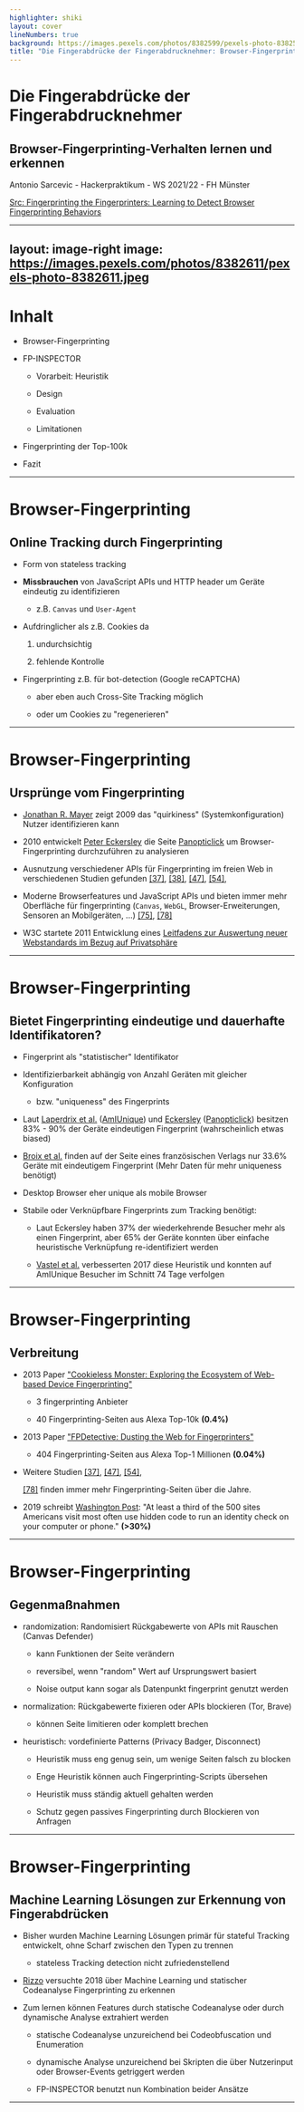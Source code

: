```yaml
---
highlighter: shiki
layout: cover
lineNumbers: true
background: https://images.pexels.com/photos/8382599/pexels-photo-8382599.jpeg
title: "Die Fingerabdrücke der Fingerabdrucknehmer: Browser-Fingerprinting-Verhalten lernen und erkennen"
---
```


# Die Fingerabdrücke der Fingerabdrucknehmer

## Browser-Fingerprinting-Verhalten lernen und erkennen

Antonio Sarcevic - Hackerpraktikum - WS 2021/22 - FH Münster

<a href="https://web.cs.ucdavis.edu/~zubair/files/fpinspector-sp2021.pdf" class="paper-src">Src: Fingerprinting the Fingerprinters: Learning to Detect Browser Fingerprinting Behaviors</a>

<!-- prettier-ignore-start -->
<!--  -->
---
layout: image-right
image: https://images.pexels.com/photos/8382611/pexels-photo-8382611.jpeg
---
<!-- prettier-ignore-end -->

# Inhalt

- <ph-fingerprint/> Browser-Fingerprinting

- <ph-magnifying-glass-duotone/> FP-INSPECTOR

  - Vorarbeit: Heuristik

  - Design

  - Evaluation

  - Limitationen

- <ph-list-numbers/> Fingerprinting der Top-100k

- <ph-lightbulb/> Fazit

---

# <ph-fingerprint/> Browser-Fingerprinting

## Online Tracking durch Fingerprinting

- Form von stateless tracking

- **Missbrauchen** von JavaScript APIs und HTTP header um Geräte eindeutig zu identifizieren

  - z.B. `Canvas` und `User-Agent`

- Aufdringlicher als z.B. Cookies da

  1. undurchsichtig

  2. fehlende Kontrolle

- Fingerprinting z.B. für bot-detection (Google reCAPTCHA)

  - aber eben auch Cross-Site Tracking möglich

  - oder um Cookies zu "regenerieren"

<!--
- stateless: ohne speichern eines Tokens im Client
  - Gegensatz zu stateful tracking über Cookie oder Local Storage

- laut Browser Entwickler und Standard Autoritäten wie dem World Wide Web Consortium (W3C) ist Fingerprinting auch eine "missbräuchliche Praxis"

- Aufdringlicher als Cookies da 1. Cookies im Browser angezeigt werden und 2. bearbeitet bzw. gelöscht werden können

- Cross-Site Tracking möglich und vor allem interessant weil z.B. Safari und Firefox immer stärker gegen third-party cookies vorgehen
 -->

---

# <ph-fingerprint/> Browser-Fingerprinting

## Ursprünge vom Fingerprinting

- [Jonathan R. Mayer](https://jonathanmayer.org/publications/thesis09.pdf) zeigt 2009 das "quirkiness" (Systemkonfiguration) Nutzer identifizieren kann

- 2010 entwickelt [Peter Eckersley](https://link.springer.com/chapter/10.1007/978-3-642-14527-8_1) die Seite [Panopticlick](http://panopticlick.eff.org/) um Browser-Fingerprinting durchzuführen zu analysieren

- Ausnutzung verschiedener APIs für Fingerprinting im freien Web in verschiedenen Studien gefunden [[37]](https://dl.acm.org/doi/10.1145/2660267.2660347), [[38]](https://www.esat.kuleuven.be/cosic/publications/article-2334.pdf), [[47]](https://www.esat.kuleuven.be/cosic/publications/article-3078.pdf), [[54]](https://arxiv.org/pdf/1812.01514.pdf),

- Moderne Browserfeatures und JavaScript APIs und bieten immer mehr Oberfläche für fingerprinting (`Canvas`, `WebGL`, Browser-Erweiterungen, Sensoren an Mobilgeräten, ...)
  [[75]](https://ieeexplore.ieee.org/stamp/stamp.jsp?tp=&arnumber=6547132), [[78]](https://petsymposium.org/2017/papers/hotpets/batterystatus-not-included.pdf)

- W3C startete 2011 Entwicklung eines [Leitfadens zur Auswertung neuer Webstandards im Bezug auf Privatsphäre](https://www.w3.org/2019/09/privacy-ig-charter.html)

<!--
- 2009: Damals waren Java und Flash noch relevant
  - waren noch Fataler als JavaScript, da diese Umgebungen noch mehr Informationen über Hardware und Systemkonfiguration verarbeiten konnten
  - wobei JavaScript halt auch schon ausreicht um genug Schabernack zu Treiben
- 2010: Panopticlick analysiert browser und requests um einen Fingerprint zu erstellen und gleicht es mit einer Datenbank um zu ermitteln ob der Fingerprint einzigartig ist und zur Identifizierung taugt
  - Seite mittlerweile umgebaut und nun ein analyse gegen generelles Browser Tracking
  - Alternativ gibt es auch noch https://amiunique.org/fp welches sich eher an Technischere Menschen richtet und nur Fingerprinting betrachtet

- Browserfeatures wie Bettery Status API in Firefox bereits deprecated wegen Datenschutzbedenken
 -->

---

# <ph-fingerprint/> Browser-Fingerprinting

## Bietet Fingerprinting eindeutige und dauerhafte Identifikatoren?

- Fingerprint als "statistischer" Identifikator

- Identifizierbarkeit abhängig von Anzahl Geräten mit gleicher Konfiguration

  - bzw. "uniqueness" des Fingerprints

- Laut [Laperdrix et al.](https://ieeexplore.ieee.org/stamp/stamp.jsp?tp=&arnumber=7546540) ([AmIUnique](https://amiunique.org/)) und [Eckersley](https://link.springer.com/chapter/10.1007/978-3-642-14527-8_1) ([Panopticlick](http://panopticlick.eff.org/)) besitzen 83% - 90% der Geräte eindeutigen Fingerprint (wahrscheinlich etwas biased)

- [Broix et al.](https://hal.inria.fr/hal-01718234v2/document) finden auf der Seite eines französischen Verlags nur 33.6% Geräte mit eindeutigem Fingerprint (Mehr Daten für mehr uniqueness benötigt)

- Desktop Browser eher unique als mobile Browser

- Stabile oder Verknüpfbare Fingerprints zum Tracking benötigt:

  - Laut Eckersley haben 37% der wiederkehrende Besucher mehr als einen Fingerprint, aber 65% der Geräte konnten über einfache heuristische Verknüpfung re-identifiziert werden

  - [Vastel et al.](https://hal.inria.fr/hal-01652021/document#:~:text=FP%2DSTALKER%20is%20an%20approach,machine%20learning%20to%20boost%20accuracy.) verbesserten 2017 diese Heuristik und konnten auf AmIUnique Besucher im Schnitt 74 Tage verfolgen

<!--
- "statistischer" also kein deterministischer Identifikator

- AmIUnique und Panopticlick wird primär von technisch Interessierten Personen genutzt, daher sind die Zahlen biased
 -->

---

# <ph-fingerprint/> Browser-Fingerprinting

## Verbreitung

- 2013 Paper ["Cookieless Monster: Exploring the Ecosystem of Web-based Device Fingerprinting"](https://ieeexplore.ieee.org/stamp/stamp.jsp?tp=&arnumber=6547132)

  - 3 fingerprinting Anbieter

  - 40 Fingerprinting-Seiten aus Alexa Top-10k **(0.4%)**

- 2013 Paper ["FPDetective: Dusting the Web for Fingerprinters"](https://www.esat.kuleuven.be/cosic/publications/article-2334.pdf)

  - 404 Fingerprinting-Seiten aus Alexa Top-1 Millionen **(0.04%)**

- Weitere Studien [[37]](https://dl.acm.org/doi/10.1145/2660267.2660347), [[47]](https://www.esat.kuleuven.be/cosic/publications/article-3078.pdf), [[54]](https://arxiv.org/pdf/1812.01514.pdf),

  [[78]](https://petsymposium.org/2017/papers/hotpets/batterystatus-not-included.pdf) finden immer mehr Fingerprinting-Seiten über die Jahre.

- 2019 schreibt [Washington Post](https://www.washingtonpost.com/technology/2019/10/31/think-youre-anonymous-online-third-popular-websites-are-fingerprinting-you/): "At least a third of the 500 sites Americans visit most often use hidden code to run an identity check on your computer or phone." **(>30%)**

<!--
- Weitere Studien: Studien verwenden alle verschiedene Strategien um auf fingerprinting zu prüfen, dennoch lässt sich ein Trend erkennen
- Trotz der verstärkten Kontrolle durch Browser-Anbieter und die Öffentlichkeit ist das Fingerprinting nach wie vor weit verbreitet.
 -->

---

# <ph-fingerprint/> Browser-Fingerprinting

## Gegenmaßnahmen

- randomization: Randomisiert Rückgabewerte von APIs mit Rauschen (Canvas Defender)

  - kann Funktionen der Seite verändern

  - reversibel, wenn "random" Wert auf Ursprungswert basiert

  - Noise output kann sogar als Datenpunkt fingerprint genutzt werden

- normalization: Rückgabewerte fixieren oder APIs blockieren (Tor, Brave)

  - können Seite limitieren oder komplett brechen

- heuristisch: vordefinierte Patterns (Privacy Badger, Disconnect)

  - Heuristik muss eng genug sein, um wenige Seiten falsch zu blocken

  - Enge Heuristik können auch Fingerprinting-Scripts übersehen

  - Heuristik muss ständig aktuell gehalten werden

  - Schutz gegen passives Fingerprinting durch Blockieren von Anfragen

<!--
- normalization: alle Nutzer sollen selben Fingerprint haben

- Aktives Fingerprinting: im Client Browser

- Passives Fingerprinting: Informationen aus Web Requests
 -->

---

# <ph-fingerprint/> Browser-Fingerprinting

## Machine Learning Lösungen zur Erkennung von Fingerabdrücken

- Bisher wurden Machine Learning Lösungen primär für stateful Tracking entwickelt, ohne Scharf zwischen den Typen zu trennen

  - stateless Tracking detection nicht zufriedenstellend

- [Rizzo](https://webthesis.biblio.polito.it/8227/1/tesi.pdf) versuchte 2018 über Machine Learning und statischer Codeanalyse Fingerprinting zu erkennen

- Zum lernen können Features durch statische Codeanalyse oder durch dynamische Analyse extrahiert werden

  - statische Codeanalyse unzureichend bei Codeobfuscation und Enumeration

  - dynamische Analyse unzureichend bei Skripten die über Nutzerinput oder Browser-Events getriggert werden

  - FP-INSPECTOR benutzt nun Kombination beider Ansätze

<!--
- stateless und stateful tracking sehr unterschiedlich, deshalb Lösung die beides zusammenpackt unzureichend

- dynamische Analyse: lässt Skript laufen und beobachtet verhalten (API Calls, Call Stack, etc)
 -->

---
